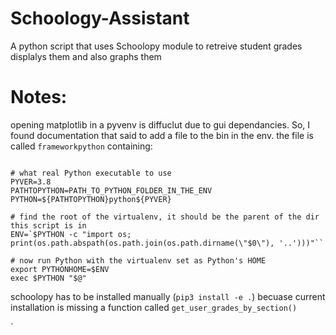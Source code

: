 # Schoology-Assistant
A python script that uses Schoolopy module to retreive student grades displalys them and also graphs them

# Notes:
opening matplotlib in a pyvenv is diffuclut due to gui dependancies. So, I found documentation that said to add a file to the bin in the env.
the file is called `frameworkpython` containing:
```#!/bin/bash

# what real Python executable to use
PYVER=3.8
PATHTOPYTHON=PATH_TO_PYTHON_FOLDER_IN_THE_ENV
PYTHON=${PATHTOPYTHON}python${PYVER}

# find the root of the virtualenv, it should be the parent of the dir this script is in
ENV=`$PYTHON -c "import os; print(os.path.abspath(os.path.join(os.path.dirname(\"$0\"), '..')))"``

# now run Python with the virtualenv set as Python's HOME
export PYTHONHOME=$ENV
exec $PYTHON "$@"
```

schoolopy has to be installed manually (`pip3 install -e .`) becuase current installation is missing a function called `get_user_grades_by_section()`

`
